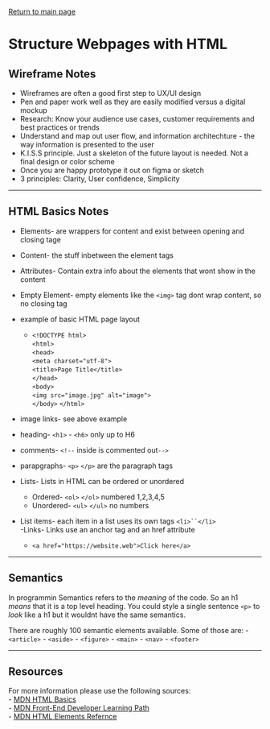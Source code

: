 [Return to main page](https://KrisDunning.github.io/reading-notes/)
# Structure Webpages with HTML

## Wireframe Notes

- Wireframes are often a good first step to UX/UI design
- Pen and paper work well as they are easily modified versus a digital mockup
- Research: Know your audience use cases, customer requirements and best practices or trends
- Understand and map out user flow, and information architechture - the way information is presented to the user
- K.I.S.S principle. Just a skeleton of the future layout is needed. Not a final design or color scheme
- Once you are happy prototype it out on figma or sketch
- 3 principles: Clarity, User confidence, Simplicity

*****

## HTML Basics Notes

- Elements- are wrappers for content and exist between opening and closing tage
- Content- the stuff inbetween the element tags
- Attributes- Contain extra info about the elements that wont show in the content
- Empty Element- empty elements like the `<img>` tag dont wrap content, so no closing tag
- example of basic HTML page layout  
  - `<!DOCTYPE html>`  
        `<html>`  
        `<head>`  
        `<meta charset="utf-8">`  
        `<title>Page Title</title>`  
        `</head>`  
        `<body>`  
        `<img src="image.jpg" alt="image">`  
        `</body>`
        `</html>`  

- image links- see above example
- heading- `<h1>` - `<h6>`  only up to H6
- comments- `<!--` inside is commented out`-->`
- parapgraphs- `<p>` `</p>` are the paragraph tags  
- Lists- Lists in HTML can be ordered or unordered  
    - Ordered- `<ol>` `</ol>` numbered 1,2,3,4,5
    - Unordered- `<ul>` `</ul>` no numbers  
- List items- each item in a list uses its own tags `<li>``</li>`  
-Links- Links use an anchor tag and an href attribute
    - `<a href="https://website.web">Click here</a>`

*****

## Semantics

In programmin Semantics refers to the *meaning* of the code. So an h1 *means* that it is a top level heading. You could style a single sentence `<p>` to *look* like a h1 but it wouldnt have the same semantics.

There are roughly 100 semantic elements available. Some of those are:
    - `<article>`
    - `<aside>`
    - `<figure>`
    - `<main>`
    - `<nav>`
    - `<footer>`

*****

## Resources

For more information please use the following sources:  
    -   <a href="https://developer.mozilla.org/en-US/docs/Learn/Getting_started_with_the_web/HTML_basics">MDN HTML Basics</a>  
    -   <a href="https://developer.mozilla.org/en-US/docs/Learn/Front-end_web_developer">MDN Front-End Developer Learning Path</a>  
    -   <a href="https://developer.mozilla.org/en-US/docs/Web/HTML/Element">MDN HTML Elements Refernce</a>  
